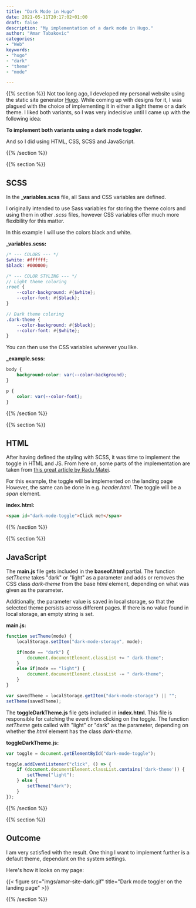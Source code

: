 ```yaml
---
title: "Dark Mode in Hugo"
date: 2021-05-11T20:17:02+01:00
draft: false
description: "My implementation of a dark mode in Hugo."
author: "Amar Tabakovic"
categories: 
- "Web"
keywords:
- "hugo"
- "dark"
- "theme"
- "mode"

---
```

{{% section %}}
Not too long ago, I developed my personal website using the static site generator [Hugo](https://gohugo.io/). While coming up with designs for it, I was plagued with the choice of implementing it in either a light theme or a dark theme. I liked both variants, so I was very indecisive until I came up with the following idea: 

**To implement both variants using a dark mode toggler.**

And so I did using HTML, CSS, SCSS and JavaScript.

{{% /section %}}

{{% section %}}

## SCSS

In the **_variables.scss** file, all Sass and CSS variables are defined. 

I originally intended to use Sass variables for storing the theme colors and using them in other *.scss* files, however CSS variables offer much more flexibility for this matter.

In this example I will use the colors black and white.

**_variables.scss:**

```scss
/* --- COLORS --- */
$white: #ffffff;
$black: #000000;

/* --- COLOR STYLING --- */
// Light theme coloring
:root {
    --color-background: #{$white};
    --color-font: #{$black};
}

// Dark theme coloring
.dark-theme {
    --color-background: #{$black};
    --color-font: #{$white};
}
```

You can then use the CSS variables wherever you like.

**_example.scss:**

```scss
body {
    background-color: var(--color-background);
}

p {
    color: var(--color-font);
}
```

{{% /section %}}

{{% section %}}
## HTML
After having defined the styling with SCSS, it was time to implement the toggle in HTML and JS. From here on, some parts of the implementation are taken from [this great article by Radu Matei](https://radu-matei.com/blog/dark-mode/).

For this example, the toggle will be implemented on the landing page However, the same can be done in e.g. *header.html*. The toggle will be a *span* element.

**index.html:**

```html
<span id="dark-mode-toggle">Click me!</span>
```
{{% /section %}}

{{% section %}}
## JavaScript

The **main.js** file gets included in the **baseof.html** partial. The function *setTheme* takes "dark" or "light" as a parameter and adds or removes the CSS class *dark-theme* from the base *html* element, depending on what was given as the parameter. 

Additionally, the parameter value is saved in local storage, so that the selected theme persists across different pages. If there is no value found in local storage, an empty string is set.

**main.js:**

```javascript
function setTheme(mode) {
    localStorage.setItem("dark-mode-storage", mode);

    if(mode == "dark") {
        document.documentElement.classList += " dark-theme";
    }
    else if(mode == "light") {
        document.documentElement.classList -= " dark-theme";
    }
}

var savedTheme = localStorage.getItem("dark-mode-storage") || "";
setTheme(savedTheme);
```

The **toggleDarkTheme.js** file gets included in **index.html**. This file is responsible for catching the event from clicking on the toggle. The function *setTheme* gets called with "light" or "dark" as the parameter, depending on whether the *html* element has the class *dark-theme*.

**toggleDarkTheme.js:**

```javascript
var toggle = document.getElementById("dark-mode-toggle");

toggle.addEventListener("click", () => {
    if (document.documentElement.classList.contains('dark-theme')) {
        setTheme("light");
    } else {
        setTheme("dark");
    }
});
```

{{% /section %}}

{{% section %}}
## Outcome

I am very satisfied with the result. One thing I want to implement further is a default theme, dependant on the system settings.

Here's how it looks on my page:

{{< figure src="imgs/amar-site-dark.gif" title="Dark mode toggler on the landing page" >}}

{{% /section %}}



